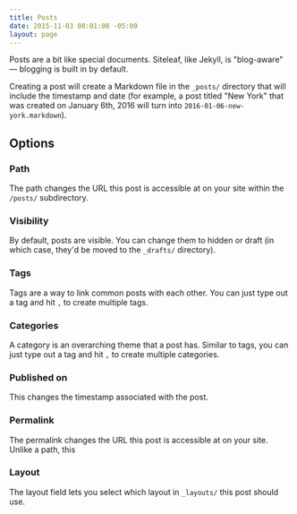 ```yaml
---
title: Posts
date: 2015-11-03 08:01:00 -05:00
layout: page
---
```


Posts are a bit like special documents. Siteleaf, like Jekyll, is "blog-aware" — blogging is built in by default.

Creating a post will create a Markdown file in the `_posts/` directory that will include the timestamp and date (for example, a post titled "New York" that was created on January 6th, 2016 will turn into `2016-01-06-new-york.markdown`).

## Options

### Path

The path changes the URL this post is accessible at on your site within the `/posts/` subdirectory.

### Visibility

By default, posts are visible. You can change them to hidden or draft (in which case, they'd be moved to the `_drafts/` directory).

### Tags

Tags are a way to link common posts with each other. You can just type out a tag and hit `,` to create multiple tags.

### Categories

A category is an overarching theme that a post has. Similar to tags, you can just type out a tag and hit `,` to create multiple categories.

### Published on

This changes the timestamp associated with the post.

### Permalink

The permalink changes the URL this post is accessible at on your site. Unlike a path, this

### Layout

The layout field lets you select which layout in `_layouts/` this post should use.